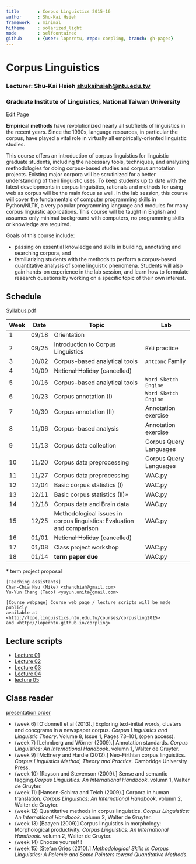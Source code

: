 ```yaml
---
title       : Corpus Linguistics 2015-16
author      : Shu-Kai Hsieh
framework   : minimal
hitheme     : solarized_light
mode        : selfcontained
github      : {user: loperntu, repo: corpling, branch: gh-pages}
---
```


# Corpus Linguistics

### Lecturer: Shu-Kai Hsieh <shukaihsieh@ntu.edu.tw>
### Graduate Institute of Linguistics, National Taiwan University
<a href="http://prose.io/#{{site.github.user}}/{{site.github.repo}}/edit/gh-pages/index.Rmd" class="button icon edit">Edit Page</a>




**Empirical methods** have revolutionized nearly all subfields of linguistics in the recent years. Since the 1990s, language resources, in particular the corpus, have played a vital role in virtually all empirically-oriented linguistic studies.

This course offers an introduction of corpus linguistics for linguistic graduate students, including the necessary tools, techniques, and analyzing methodologies for doing corpus-based studies and corpus annotation projects. Existing major corpora will be scrutinized for a better understanding of their linguistic uses. To keep students up to date with the latest developments in corpus linguistics, rationals and methods for using web as corpus will be the main focus as well. In the lab session, this course will cover the fundamentals of computer programming skills in Python/NLTK, a very popular programming language and modules for many corpus linguistic applications. This course will be taught in English and assumes only minimal background with computers, no programming skills or knowledge are required. 

Goals of this course include: 
- passing on essential knowledge and skills in building, annotating and searching corpora, and 
- familiarizing students with the methods to perform a corpus-based quantitative analysis of some linguistic phenomena. Students will also gain hands-on experience in the lab session, and learn how to formulate research questions by working on a specific topic of their own interest.



## Schedule
[Syllabus.pdf](corpus_syllabus15.pdf)


Week | Date   | Topic         | Lab
-----|:------:| ---           | ---
1    | 09/18  | Orientation   | 
2    | 09/25  | Introduction to Corpus Linguistics | `BYU` practice
3    | 10/02  | Corpus-based analytical tools    | `Antconc` Family
4    | 10/09  | ~~National Holiday~~ (cancelled) | 
5    | 10/16	| Corpus-based analytical tools | `Word Sketch Engine`
6    | 10/23	| Corpus annotation (I) | `Word Sketch Engine` 
7    | 10/30  | Corpus annotation (II)         | Annotation exercise 
8    | 11/06	| Corpus-based analysis          | Annotation exercise
9    | 11/13	| Corpus data collection         | Corpus Query Languages
10   | 11/20	| Corpus data preprocessing      | Corpus Query Languages
11 	 | 11/27	| Corpus data preprocessing      | WAC.py
12 	 | 12/04	| Basic corpus statistics (I)    | WAC.py
13 	 | 12/11	| Basic corpus statistics (II)*  | WAC.py
14 	 | 12/18	| Corpus data and Brain data     | WAC.py
15 	 | 12/25	| Methodological issues in corpus linguistics: Evaluation and comparison 					   | WAC.py
16 	 | 01/01	| ~~National Holiday~~ (cancelled)                             					 | 
17 	 | 01/08	| Class project workshop			  | WAC.py
18 	 | 01/14	| **term paper due**            | WAC.py


\* term project proposal


```
[Teaching assistants] 
Chan-Chia Hsu (Mike) <chanchiah@gmail.com>
Yu-Yun Chang (Taco) <yuyun.unita@gmail.com>
	
[Course webpage] Course web page / lecture scripts will be made publicly 
available at <http://lope.linguistics.ntu.edu.tw/courses/corpusling2015> 
and <http://loperntu.github.io/corpling>

```
## Lecture scripts



- [Lecture 01](lectures/01/index.html)
- [Lecture 02](lectures/02/index.html)
- [Lecture 03](lectures/03/index.html)
- [Lecture 04](lectures/04/index.html)
- [lecture 05](lectures/05/index.html)


## Class reader

[presentation order](https://docs.google.com/spreadsheets/d/1Fi-lC2nVhAebBH0m8Kx-hTNCA8yGUkhodF3yI8envPY/edit#gid=0)

- (week 6) [O'donnell et al (2013).] Exploring text-initial words, clusters and concgrams in a newspaper corpus. *Corpus Linguistics and Linguistic Theory*. Volume 8, Issue 1, Pages 73–101, (open access). 
- (week 7) [Lehmberg and Wörner (2009).] Annotation standards. *Corpus Linguistics: An International Handbook*. volumn 1, Walter de Gruyter. 
- (week 9) [McEnery and Hardie (2012).] Neo-Firthian corpus linguistics. *Corpus Linguistics Method, Theory and Practice.* Cambridge University Press.
- (week 10) [Rayson and Stevenson (2009).] Sense and semantic tagging.*Corpus Linguistics: An International Handbook*. volumn 1, Walter de Gruyter. 
- (week 11) [Hansen-Schirra and Teich (2009).] Corpora in human translation. *Corpus Linguistics: An International Handbook*. volumn 2, Walter de Gruyter. 
- (week 12) Quantitative methods in corpus linguistics. *Corpus Linguistics: An International Handbook*. volumn 2, Walter de Gruyter. 
- (week 13) [Baayen (2009)] Corpus linguistics in morphology: Morphological
productivity. *Corpus Linguistics: An International Handbook*. volumn 2, Walter de Gruyter.
- (week 14) Choose yourself !
- (week 15) [Stefan Gries (2010).] *Methodological Skills in Corpus Linguistics: A Polemic and Some Pointers toward Quantitative Methods*.





